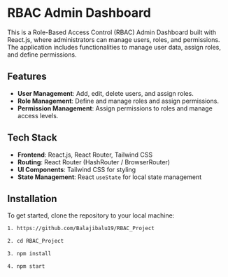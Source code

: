 # RBAC Admin Dashboard

This is a Role-Based Access Control (RBAC) Admin Dashboard built with React.js, where administrators can manage users, roles, and permissions. The application includes functionalities to manage user data, assign roles, and define permissions.

## Features

- **User Management**: Add, edit, delete users, and assign roles.
- **Role Management**: Define and manage roles and assign permissions.
- **Permission Management**: Assign permissions to roles and manage access levels.

## Tech Stack

- **Frontend**: React.js, React Router, Tailwind CSS
- **Routing**: React Router (HashRouter / BrowserRouter)
- **UI Components**: Tailwind CSS for styling
- **State Management**: React `useState` for local state management

## Installation

To get started, clone the repository to your local machine:

```bash
1. https://github.com/Balajibalu19/RBAC_Project

2. cd RBAC_Project

3. npm install

4. npm start
